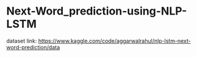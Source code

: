 # Next-Word_prediction-using-NLP-LSTM
dataset link:
https://www.kaggle.com/code/aggarwalrahul/nlp-lstm-next-word-prediction/data


